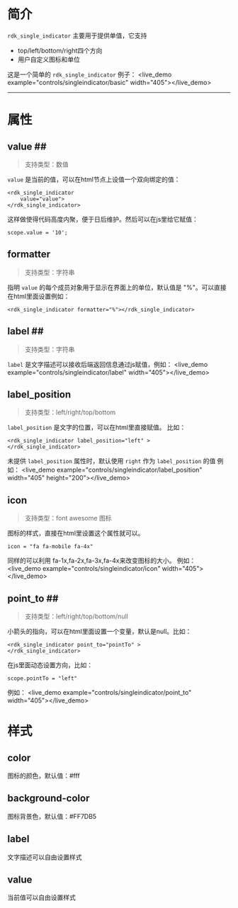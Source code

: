 
# 简介 #

`rdk_single_indicator` 主要用于提供单值，它支持

- top/left/bottom/right四个方向
- 用户自定义图标和单位

这是一个简单的 `rdk_single_indicator` 例子：
<live_demo example="controls/singleindicator/basic" width="405"></live_demo>

---
# 属性 #

## value <binding></binding>##
> 支持类型：数值

`value` 是当前的值，可以在html节点上设值一个双向绑定的值：
    
	<rdk_single_indicator
		value="value">
	</rdk_single_indicator>

这样做使得代码高度内聚，便于日后维护。然后可以在js里给它赋值：

	scope.value = '10';


## formatter ##
> 支持类型：字符串

指明 `value` 的每个成员对象用于显示在界面上的单位，默认值是 "%"。可以直接在html里面设置例如：

	<rdk_single_indicator formatter="%"></rdk_single_indicator>



## label <binding></binding>##
> 支持类型：字符串

`label` 是文字描述可以接收后端返回信息通过js赋值，例如：
<live_demo example="controls/singleindicator/label"  width="405"></live_demo>

## label_position ##
>支持类型：left/right/top/bottom

`label_position` 是文字的位置，可以在html里直接赋值。
比如：
	
	<rdk_single_indicator label_position="left" >
	</rdk_single_indicator>



未提供 `label_position` 属性时，默认使用 `right` 作为 `label_position` 的值
例如：
<live_demo example="controls/singleindicator/label_position"  width="405" height="200"></live_demo>

## icon  ##
>支持类型：font awesome 图标

图标的样式，直接在html里设置这个属性就可以。

    icon = "fa fa-mobile fa-4x"

同样的可以利用 fa-1x,fa-2x,fa-3x,fa-4x来改变图标的大小。
例如：
<live_demo example="controls/singleindicator/icon"  width="405"></live_demo>

## point_to <binding></binding>##
>支持类型：left/right/top/bottom/null

小箭头的指向，可以在html里面设置一个变量，默认是null。比如：

	<rdk_single_indicator point_to="pointTo" >
	</rdk_single_indicator>
在js里面动态设置方向，比如：

	scope.pointTo = "left"

例如：
<live_demo example="controls/singleindicator/point_to"  width="405"></live_demo>




# 样式 #

## color ##
图标的颜色，默认值：#fff

## background-color ##
图标背景色，默认值：#FF7DB5

## label ##
文字描述可以自由设置样式

## value ##
当前值可以自由设置样式


